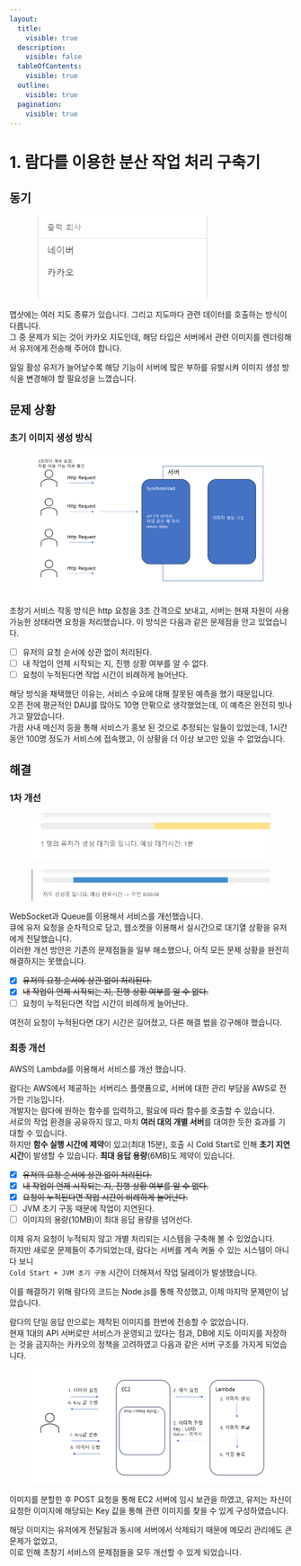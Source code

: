 ```yaml
---
layout:
  title:
    visible: true
  description:
    visible: false
  tableOfContents:
    visible: true
  outline:
    visible: true
  pagination:
    visible: true
---
```


# 1. 람다를 이용한 분산 작업 처리 구축기

## 동기

<figure><img src="../.gitbook/assets/image (12).png" alt=""><figcaption></figcaption></figure>

맵샷에는 여러 지도 종류가 있습니다. 그리고 지도마다 관련 데이터를 호출하는 방식이 다릅니다.\
그 중 문제가 되는 것이 카카오 지도인데, 해당 타입은 서버에서 관련 이미지를 렌더링해서 유저에게 전송해 주어야 합니다.

일일 활성 유저가 늘어날수록 해당 기능이 서버에 많은 부하를 유발시켜 이미지 생성 방식을 변경해야 할 필요성을 느꼈습니다.

## 문제 상황

### 초기 이미지 생성 방식

<figure><img src="../.gitbook/assets/image (11).png" alt=""><figcaption></figcaption></figure>

초창기 서비스 작동 방식은 http 요청을 3초 간격으로 보내고, 서버는 현재 자원이 사용 가능한 상태라면 요청을 처리했습니다. 이 방식은 다음과 같은 문제점을 안고 있었습니다.

* [ ] 유저의 요청 순서에 상관 없이 처리된다.
* [ ] 내 작업이 언제 시작되는 지, 진행 상황 여부를 알 수 없다.
* [ ] 요청이 누적된다면 작업 시간이 비례하게 늘어난다.

해당 방식을 채택했던 이유는, 서비스 수요에 대해 잘못된 예측을 했기 때문입니다.\
오픈 전에 평균적인 DAU를 많아도 10명 안팎으로 생각했었는데, 이 예측은 완전히 빗나가고 말았습니다.\
가끔 사내 메신저 등을 통해 서비스가 홍보 된 것으로 추정되는 일들이 있었는데, 1시간 동안 100명 정도가 서비스에 접속했고, 이 상황을 더 이상 보고만 있을 수 없었습니다.

## 해결

### 1차 개선

<figure><img src="../.gitbook/assets/image (9).png" alt=""><figcaption></figcaption></figure>

<figure><img src="../.gitbook/assets/image (17).png" alt=""><figcaption></figcaption></figure>

WebSocket과 Queue를 이용해서 서비스를 개선했습니다.\
큐에 유저 요청을 순차적으로 담고, 웹소켓을 이용해서 실시간으로 대기열 상황을 유저에게 전달했습니다.\
이러한 개선 방안은 기존의 문제점들을 일부 해소했으나, 아직 모든 문제 상황을 완전히 해결하지는 못했습니다.

* [x] ~~유저의 요청 순서에 상관 없이 처리된다.~~
* [x] ~~내 작업이 언제 시작되는 지, 진행 상황 여부를 알 수 없다.~~
* [ ] 요청이 누적된다면 작업 시간이 비례하게 늘어난다.

여전히 요청이 누적된다면 대기 시간은 길어졌고, 다른 해결 법을 강구해야 했습니다.

### 최종 개선

AWS의 Lambda를 이용해서 서비스를 개선 했습니다.

람다는 AWS에서 제공하는 서버리스 플랫폼으로, 서버에 대한 관리 부담을 AWS로 전가한 기능입니다.\
개발자는 람다에 원하는 함수를 입력하고, 필요에 따라 함수를 호출할 수 있습니다.\
서로의 작업 환경을 공유하지 않고, 마치 **여러 대의 개별 서버**를 대여한 듯한 효과를 기대할 수 있습니다.\
하지만 **함수 실행 시간에 제약**이 있고(최대 15분), 호출 시 Cold Start로 인해 **초기 지연 시간**이 발생할 수 있습니다. **최대 응답 용량**(6MB)도 제약이 있습니다.

* [x] ~~유저의 요청 순서에 상관 없이 처리된다.~~
* [x] ~~내 작업이 언제 시작되는 지, 진행 상황 여부를 알 수 없다.~~
* [x] ~~요청이 누적된다면 작업 시간이 비례하게 늘어난다.~~
* [ ] JVM 초기 구동 때문에 작업이 지연된다.
* [ ] 이미지의 용량(10MB)이 최대 응답 용량을 넘어선다.

이제 유저 요청이 누적되지 않고 개별 처리되는 시스템을 구축해 볼 수 있었습니다.\
하지만 새로운 문제들이 추가되었는데, 람다는 서버를 계속 켜둘 수 있는 시스템이 아니다 보니 \
`Cold Start + JVM 초기 구동` 시간이 더해져서 작업 딜레이가 발생했습니다.

이를 해결하기 위해 람다의 코드는 Node.js를 통해 작성했고, 이제 마지막 문제만이 남았습니다.

람다의 단일 응답 만으로는 제작된 이미지를 한번에 전송할 수 없었습니다.\
현재 1대의 API 서버로만 서비스가 운영되고 있다는 점과, DB에 지도 이미지를 저장하는 것을 금지하는 카카오의 정책을 고려하였고 다음과 같은 서버 구조를 가지게 되었습니다.

<figure><img src="../.gitbook/assets/image (4).png" alt=""><figcaption></figcaption></figure>

이미지를 분할한 후 POST 요청을 통해 EC2 서버에 임시 보관을 하였고, 유저는 자신이 요청한 이미지에 해당되는 Key 값을 통해 관련 이미지를 찾을 수 있게 구성하였습니다.

해당 이미지는 유저에게 전달됨과 동시에 서버에서 삭제되기 때문에 메모리 관리에도 큰 문제가 없었고,\
이로 인해 초창기 서비스의 문제점들을 모두 개선할 수 있게 되었습니다.

